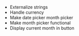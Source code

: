  * Externalize strings
 * Handle currency
 * Make date picker month picker
 * Make month picker functional
 * Display current month in button